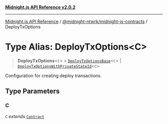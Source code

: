 [**Midnight.js API Reference v2.0.2**](../../../README.md)

***

[Midnight.js API Reference](../../../packages.md) / [@midnight-ntwrk/midnight-js-contracts](../README.md) / DeployTxOptions

# Type Alias: DeployTxOptions\<C\>

> **DeployTxOptions**\<`C`\> = [`DeployTxOptionsBase`](DeployTxOptionsBase.md)\<`C`\> \| [`DeployTxOptionsWithPrivateStateId`](DeployTxOptionsWithPrivateStateId.md)\<`C`\>

Configuration for creating deploy transactions.

## Type Parameters

### C

`C` *extends* [`Contract`](../../midnight-js-types/interfaces/Contract.md)
